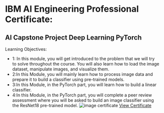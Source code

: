 # IBM AI Engineering Professional Certificate:
## AI Capstone Project Deep Learning PyTorch
Learning Objectives:
- 1: In this module, you will get introduced to the problem that we will try to solve throughout the course. You will also learn how to load the image dataset, manipulate images, and visualize them.
- 2:In this Module, you will mainly learn how to process image data and prepare it to build a classifier using pre-trained models. 
- 3:In this Module, in the PyTorch part, you will learn how to build a linear classifier. 
- 4:In this Module, in the PyTorch part, you will complete a peer review assessment where you will be asked to build an image classifier using the ResNet18 pre-trained model.
![image certificate](https://github.com/lina2016/IBM-AI-Engineering-Capstone-Project-Deep-Learning-PyTorch/certificate.png)
[View Certificate](https://coursera.org/share/6156728c14db8cb3a2b2b478b1dae545)
